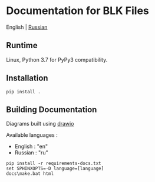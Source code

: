 # Documentation for BLK Files

<p align="left">
  <span>English</span> |
  <a href="https://github.com/kotiq/blk/tree/dev/lang/russian#вспомогательный-инcтрументарий-для-работы-с-файлами-конфигурации">Russian</a>
</p>

## Runtime

Linux, Python 3.7 for PyPy3 compatibility.

## Installation

```pip install .```

## Building Documentation

Diagrams built using [drawio](https://github.com/jgraph/drawio-desktop/)

Available languages : 
- English : "en"
- Russian : "ru"

```
pip install -r requirements-docs.txt
set SPHINXOPTS=-D language=[language]
docs\make.bat html
```
